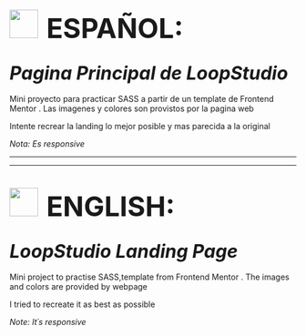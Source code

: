 # <img style="padding-right:0.5rem" src='https://img.freepik.com/vector-premium/bandera-argentina-bandera-argentina-ilustracion-vectorial_685751-66.jpg' width="50px" >  <span style="font-size:3rem">ESPAÑOL:</span>
## <i align="center" style="font-size:2rem">Pagina Principal de LoopStudio</i>

Mini proyecto para practicar SASS a partir de un template de Frontend Mentor . Las imagenes y colores son provistos por la pagina web

Intente recrear la landing lo mejor posible y mas parecida a la original 

_Nota: Es responsive_

----------------------------------------------------------------------------------
----------------------------------------------------------------------------------

# <img style="padding-right:0.5rem" src="https://img.freepik.com/vector-premium/gran-bretana-bandera-bandera-inglaterra-vector-icono-reino-unido-bandera-gran-bretana-10-eps_800531-104.jpg" width="50px"> <span style="font-size:3rem">ENGLISH:</span>

## <i align="center" style="font-size:2rem">LoopStudio Landing Page</i>

Mini project to practise SASS,template from Frontend Mentor . The images and colors are provided by webpage

I tried to recreate it as best as possible
 

_Note: It´s responsive_
